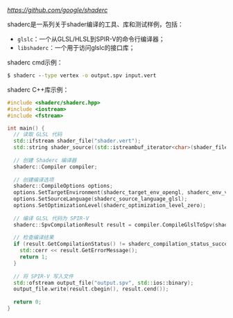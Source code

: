 *https://github.com/google/shaderc*

shaderc是一系列关于shader编译的工具、库和测试样例，包括：
- `glslc`：一个从GLSL/HLSL到SPIR-V的命令行编译器；
- `libshaderc`：一个用于访问glslc的接口库；

shaderc cmd示例：
```cmd
$ shaderc --type vertex -o output.spv input.vert
```

shaderc C++库示例：
```c++
#include <shaderc/shaderc.hpp>
#include <iostream>
#include <fstream>

int main() {
  // 读取 GLSL 代码
  std::ifstream shader_file("shader.vert");
  std::string shader_source((std::istreambuf_iterator<char>(shader_file)), std::istreambuf_iterator<char>());
  
  // 创建 Shaderc 编译器
  shaderc::Compiler compiler;
  
  // 创建编译选项
  shaderc::CompileOptions options;
  options.SetTargetEnvironment(shaderc_target_env_opengl, shaderc_env_version_opengl_4_5);
  options.SetSourceLanguage(shaderc_source_language_glsl);
  options.SetOptimizationLevel(shaderc_optimization_level_zero);
  
  // 编译 GLSL 代码为 SPIR-V
  shaderc::SpvCompilationResult result = compiler.CompileGlslToSpv(shader_source, shaderc_glsl_vertex_shader, "shader.vert", options);
  
  // 检查编译结果
  if (result.GetCompilationStatus() != shaderc_compilation_status_success) {
    std::cerr << result.GetErrorMessage();
    return 1;
  }
  
  // 将 SPIR-V 写入文件
  std::ofstream output_file("output.spv", std::ios::binary);
  output_file.write(result.cbegin(), result.cend());
  
  return 0;
}

```